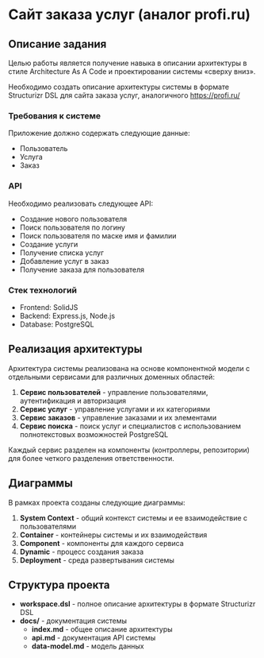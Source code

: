 # Сайт заказа услуг (аналог profi.ru)

## Описание задания

Целью работы является получение навыка в описании архитектуры в стиле Architecture As A Code и проектировании системы «сверху вниз».

Необходимо создать описание архитектуры системы в формате Structurizr DSL для сайта заказа услуг, аналогичного https://profi.ru/

### Требования к системе

Приложение должно содержать следующие данные:
- Пользователь
- Услуга
- Заказ

### API 
Необходимо реализовать следующее API:
- Создание нового пользователя
- Поиск пользователя по логину
- Поиск пользователя по маске имя и фамилии
- Создание услуги
- Получение списка услуг
- Добавление услуг в заказ
- Получение заказа для пользователя

### Стек технологий
- Frontend: SolidJS
- Backend: Express.js, Node.js
- Database: PostgreSQL

## Реализация архитектуры

Архитектура системы реализована на основе компонентной модели с отдельными сервисами для различных доменных областей:

1. **Сервис пользователей** - управление пользователями, аутентификация и авторизация
2. **Сервис услуг** - управление услугами и их категориями
3. **Сервис заказов** - управление заказами и их элементами
4. **Сервис поиска** - поиск услуг и специалистов с использованием полнотекстовых возможностей PostgreSQL

Каждый сервис разделен на компоненты (контроллеры, репозитории) для более четкого разделения ответственности.
  
## Диаграммы

В рамках проекта созданы следующие диаграммы:

1. **System Context** - общий контекст системы и ее взаимодействие с пользователями
2. **Container** - контейнеры системы и их взаимодействия
3. **Component** - компоненты для каждого сервиса
4. **Dynamic** - процесс создания заказа
5. **Deployment** - среда развертывания системы

## Структура проекта

- **workspace.dsl** - полное описание архитектуры в формате Structurizr DSL
- **docs/** - документация системы
  - **index.md** - общее описание архитектуры
  - **api.md** - документация API системы
  - **data-model.md** - модель данных 